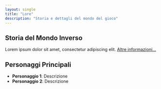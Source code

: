```yaml
---
layout: single
title: "Lore"
description: "Storia e dettagli del mondo del gioco"
---
```


## Storia del Mondo Inverso

Lorem ipsum dolor sit amet, consectetur adipiscing elit. [Altre informazioni...](link_alla_pagina)

## Personaggi Principali

- **Personaggio 1**: Descrizione
- **Personaggio 2**: Descrizione
